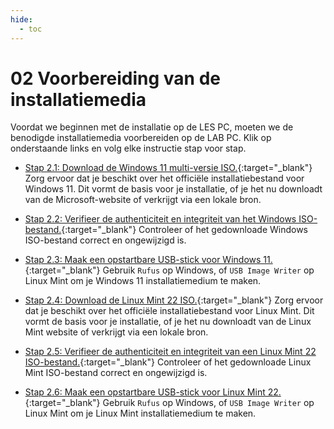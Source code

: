 ```yaml
---
hide:
  - toc
---
```


# 02 Voorbereiding van de installatiemedia
Voordat we beginnen met de installatie op de LES PC, moeten we de benodigde installatiemedia voorbereiden op de LAB PC. Klik op onderstaande links en volg elke instructie stap voor stap.

- [Stap 2.1: Download de Windows 11 multi-versie ISO.](../../howtos/download-windows11-multi-versie-iso/index.md){:target="_blank"} 
Zorg ervoor dat je beschikt over het officiële installatiebestand voor Windows 11. Dit vormt de basis voor je installatie, of je het nu downloadt van de Microsoft-website of verkrijgt via een lokale bron.

- [Stap 2.2: Verifieer de authenticiteit en integriteit van het Windows ISO-bestand.](../../howtos/verifieer-windows-iso/index.md){:target="_blank"}
Controleer of het gedownloade Windows ISO-bestand correct en ongewijzigd is.

- [Stap 2.3: Maak een opstartbare USB-stick voor Windows 11.](../../howtos/maak-opstartbare-usb-stick-windows11/index.md){:target="_blank"}
Gebruik `Rufus` op Windows, of `USB Image Writer` op Linux Mint om je Windows 11 installatiemedium te maken.

- [Stap 2.4: Download de Linux Mint 22 ISO.](../../howtos/download-linuxmint22-iso/index.md){:target="_blank"}
Zorg ervoor dat je beschikt over het officiële installatiebestand voor Linux Mint. Dit vormt de basis voor je installatie, of je het nu downloadt van de Linux Mint website of verkrijgt via een lokale bron.

- [Stap 2.5: Verifieer de authenticiteit en integriteit van een Linux Mint 22 ISO-bestand.](../../howtos/verifieer-linuxmint22-iso/index.md){:target="_blank"}
Controleer of het gedownloade Linux Mint ISO-bestand correct en ongewijzigd is.

- [Stap 2.6: Maak een opstartbare USB-stick voor Linux Mint 22.](../../howtos/maak-opstartbare-usb-stick-linuxmint22/index.md){:target="_blank"}
Gebruik `Rufus` op Windows, of `USB Image Writer` op Linux Mint om je Linux Mint installatiemedium te maken.